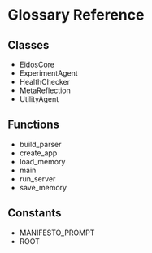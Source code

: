 # Glossary Reference

## Classes
- EidosCore
- ExperimentAgent
- HealthChecker
- MetaReflection
- UtilityAgent

## Functions
- build_parser
- create_app
- load_memory
- main
- run_server
- save_memory

## Constants
- MANIFESTO_PROMPT
- ROOT
